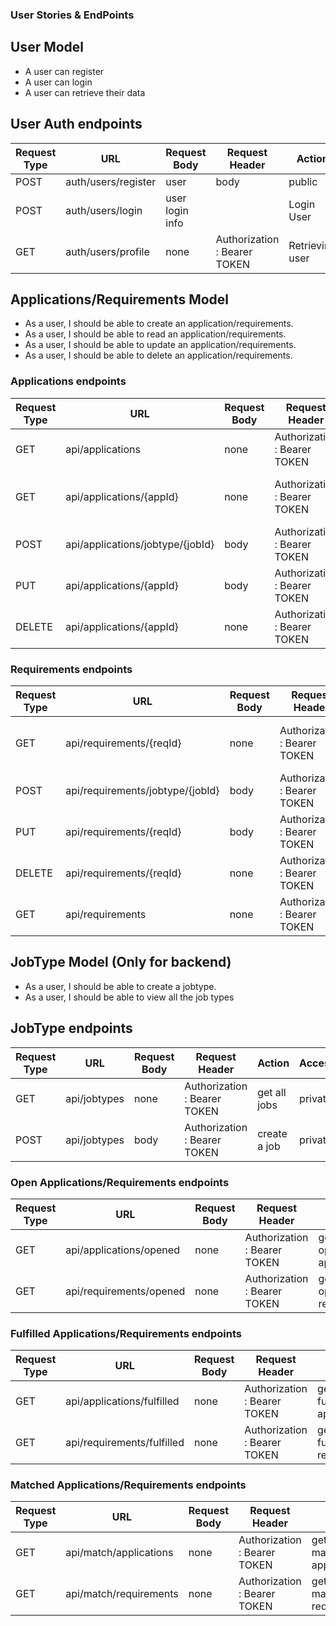 ### User Stories & EndPoints

## User Model
- A user can register
- A user can login
- A user can retrieve their data

## User Auth endpoints
| Request Type | URL                 | Request Body              | Request Header     | Action          | Access  |
| ------------ | ------------------- | ------------------------- | ------------------ | --------------- | ------- |
| POST         | auth/users/register | user                      |                          body            | public  |
| POST         | auth/users/login    | user login info           |                    | Login User      | public  |
| GET          | auth/users/profile  | none                      | Authorization : Bearer TOKEN | Retrieving user | private |


## Applications/Requirements Model
- As a user, I should be able to create an application/requirements.
- As a user, I should be able to read an application/requirements.
- As a user, I should be able to update an application/requirements.
- As a user, I should be able to delete an application/requirements.

### Applications endpoints
| Request Type | URL                              | Request Body | Request Header               | Action                               | Access  |
| ------------ |----------------------------------|--------------| ---------------------------- |--------------------------------------| ------- |
| GET          | api/applications                 | none         | Authorization : Bearer TOKEN | get all applications                 | private |
| GET          | api/applications/{appId}         | none         | Authorization : Bearer TOKEN | get a specific application for a job | private |
| POST         | api/applications/jobtype/{jobId} | body         | Authorization : Bearer TOKEN | create an application for a job      | private |
| PUT          | api/applications/{appId}         | body         | Authorization : Bearer TOKEN | update an application                | private |
| DELETE       | api/applications/{appId}         | none         | Authorization : Bearer TOKEN | Delete an application                | private |

### Requirements endpoints
| Request Type | URL                                   | Request Body | Request Header               | Action                                                        | Access  |
| ------------ |---------------------------------------|--------------| ---------------------------- |---------------------------------------------------------------| ------- |
| GET          | api/requirements/{reqId}              | none         | Authorization : Bearer TOKEN | get a specific application for a job                          | private |
| POST         | api/requirements/jobtype/{jobId}      | body         | Authorization : Bearer TOKEN | create a requirement for a job                                | private |
| PUT          | api/requirements/{reqId}              | body         | Authorization : Bearer TOKEN | Update a requirement                                          | private |
| DELETE       | api/requirements/{reqId}              | none         | Authorization : Bearer TOKEN | Delete a requirement                                          | private |
| GET          | api/requirements                      | none         | Authorization : Bearer TOKEN | get all requirements for a job                                | private |


## JobType Model (Only for backend)
- As a user, I should be able to create a jobtype.
- As a user, I should be able to view all the job types

## JobType endpoints

| Request Type | URL                       | Request Body     | Request Header               | Action       | Access  |
| ------------ | ------------------------- |------------------| ---------------------------- |--------------| ------- |
| GET          | api/jobtypes             | none             | Authorization : Bearer TOKEN | get all jobs | private |
| POST         | api/jobtypes              | body             | Authorization : Bearer TOKEN | create a job | private |


### Open Applications/Requirements endpoints

| Request Type | URL                                         | Request Body              | Request Header               | Action                                                            | Access  |
|--------------|---------------------------------------------|---------------------------| ---------------------------- |-------------------------------------------------------------------| ------- |
| GET          | api/applications/opened                     | none                      | Authorization : Bearer TOKEN | get all opened applications                                       | private |
| GET          | api/requirements/opened                     | none                      | Authorization : Bearer TOKEN | get all opened requirements                                       | private |

### Fulfilled Applications/Requirements endpoints

| Request Type | URL                                         | Request Body              | Request Header               | Action                         | Access  |
|--------------|---------------------------------------------|---------------------------| ---------------------------- |--------------------------------| ------- |
| GET          | api/applications/fulfilled                     | none                      | Authorization : Bearer TOKEN | get all fulfilled applications | private |
| GET          | api/requirements/fulfilled                     | none                      | Authorization : Bearer TOKEN | get all fulfilled requirements | private |

### Matched Applications/Requirements endpoints

| Request Type | URL                    | Request Body              | Request Header               | Action                       | Access  |
|--------------|------------------------|---------------------------| ---------------------------- |------------------------------| ------- |
| GET          | api/match/applications | none                      | Authorization : Bearer TOKEN | get all matched applications | private |
| GET          | api/match/requirements | none                      | Authorization : Bearer TOKEN | get all matched requirements | private |

